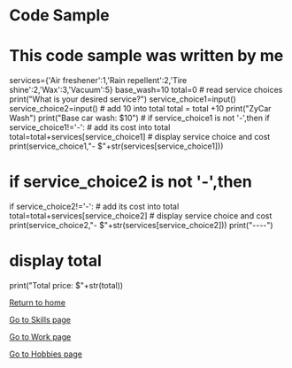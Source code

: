 <h1 id="code-sample">Code Sample</h1>
<h1 id="this-code-sample-was-written-by-me">This code sample was written by me</h1>
services={'Air freshener':1,'Rain repellent':2,'Tire shine':2,'Wax':3,'Vacuum':5}
base_wash=10
total=0
# read service choices
print("What is your desired service?")
service_choice1=input()
service_choice2=input()
# add 10 into total
total = total +10
print("ZyCar Wash")
print("Base car wash: $10")
# if service_choice1 is not '-',then
if service_choice1!='-':
    # add its cost into total
    total=total+services[service_choice1]
    # display service choice and cost
    print(service_choice1,"- $"+str(services[service_choice1]))

# if service_choice2 is not '-',then
if service_choice2!='-':
    # add its cost into total
    total=total+services[service_choice2]
    # display service choice and cost
    print(service_choice2,"- $"+str(services[service_choice2]))
print("----")
# display total
print("Total price: $"+str(total))<p><a href="./README.md">Return to home</a></p>
  <p><a href="./Skills.md">Go to Skills page</a></p>
  <p><a href="./Work.md">Go to Work page</a></p>
  <p><a href="./Hobby.md">Go to Hobbies page</a></p>
